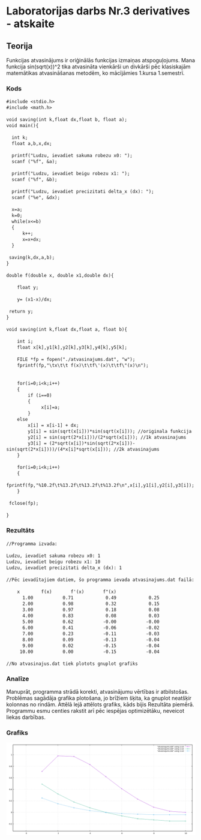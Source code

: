 <!-- https://help.github.com/en/github/writing-on-github/basic-writing-and-formatting-syntax -->
# Laboratorijas darbs Nr.3 derivatives - atskaite

## Teorija

Funkcijas atvasinājums ir oriģinālās funkcijas izmaiņas atspoguļojums. Mana funkcija sin(sqrt(x))^2 tika atvasināta vienkārši un divkārši pēc klasiskajām matemātikas atvasināšanas metodēm, ko mācījāmies 1.kursa 1.semestrī.  

### Kods
```
#include <stdio.h>
#include <math.h>

void saving(int k,float dx,float b, float a);
void main(){

  int k;
  float a,b,x,dx;

  printf("Ludzu, ievadiet sakuma robezu x0: ");
  scanf ("%f", &a);

  printf("Ludzu, ievadiet beigu robezu x1: ");
  scanf ("%f", &b);

  printf("Ludzu, ievadiet precizitati delta_x (dx): ");
  scanf ("%e", &dx);

  x=a;
  k=0;
  while(x<=b)
  {
	  k++;
	  x=x+dx;
  }

 saving(k,dx,a,b);
}

double f(double x, double x1,double dx){

	float y;

	y= (x1-x)/dx;

 return y;
}

void saving(int k,float dx,float a, float b){

	int i;
	float x[k],y1[k],y2[k],y3[k],y4[k],y5[k];

	FILE *fp = fopen("./atvasinajums.dat", "w");
	fprintf(fp,"\tx\t\t f(x)\t\tf\'(x)\t\tf\"(x)\n");


	for(i=0;i<k;i++)
	{
		if (i==0)
		{
 			 x[i]=a;
		}
 	else
 		x[i] = x[i-1] + dx;
		y1[i] = sin(sqrt(x[i]))*sin(sqrt(x[i])); //originala funkcija
		y2[i] = sin(sqrt(2*x[i]))/(2*sqrt(x[i])); //1k atvasinajums
		y3[i] = (2*sqrt(x[i])*sin(sqrt(2*x[i]))-sin(sqrt(2*x[i])))/(4*x[i]*sqrt(x[i])); //2k atvasinajums
	}

	for(i=0;i<k;i++)
	{
		fprintf(fp,"%10.2f\t%13.2f\t%13.2f\t%13.2f\n",x[i],y1[i],y2[i],y3[i]);
	}

 fclose(fp);

}

```

### Rezultāts
```
//Programma izvada:

Ludzu, ievadiet sakuma robezu x0: 1
Ludzu, ievadiet beigu robezu x1: 10
Ludzu, ievadiet precizitati delta_x (dx): 1

//Pēc ievadītajiem datiem, šo programma ievada atvasinajums.dat failā:

	x		 f(x)		f'(x)		f"(x)
      1.00	         0.71	         0.49	         0.25
      2.00	         0.98	         0.32	         0.15
      3.00	         0.97	         0.18	         0.08
      4.00	         0.83	         0.08	         0.03
      5.00	         0.62	        -0.00	        -0.00
      6.00	         0.41	        -0.06	        -0.02
      7.00	         0.23	        -0.11	        -0.03
      8.00	         0.09	        -0.13	        -0.04
      9.00	         0.02	        -0.15	        -0.04
     10.00	         0.00	        -0.15	        -0.04

//No atvasinajus.dat tiek plotots gnuplot grafiks

```

### Analīze

Manuprāt, programma strādā korekti, atvasinājumu vērtības ir atbilstošas. Problēmas sagādāja grafika plotošana, jo brīžiem šķita, ka gnuplot neatšķir kolonnas no rindām. Attēlā lejā attēlots grafiks, kāds bijis Rezultāta piemērā.
Programmu esmu centies rakstit arī pēc iespējas optimizētāku, neveicot liekas darbības.

### Grafiks

![Atvasinajumu grafiks](https://github.com/DaButter/RTR105/blob/master/darbi/3ld_derivatives/grafiks_by_gnuplot.png)

